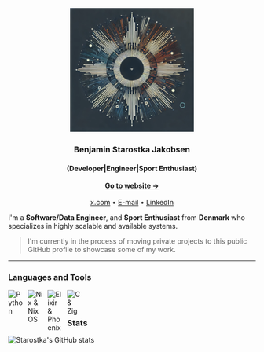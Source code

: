 <div align="center">
  <img src="./abstract-art.webp" width="50%" alt="Abstract art">
</div>

<h3 align="center">Benjamin Starostka Jakobsen</h3>
<h4 align="center">(Developer|Engineer|Sport Enthusiast)</h4>

<div align="center">
  <a href="https://starostka.io/"><strong>Go to website →</strong></a>
  <br />
  <br />
  <a href="https://x.com/StarostkaB">x.com</a>
  •
  <a href="mailto:info@starostka.io">E-mail</a>
  •
  <a href="https://linkedin.com/in/florian-arens">LinkedIn</a>
</div>

I'm a **Software/Data Engineer**, and **Sport Enthusiast** from **Denmark** who specializes in highly scalable and available systems.

> I'm currently in the process of moving private projects to this public GitHub profile to showcase some of my work.

---

### Languages and Tools

<img align="left" alt="Python" width="30px" style="padding-right:10px;" src="https://cdn.jsdelivr.net/gh/devicons/devicon/icons/python/python-original.svg"/>
<img align="left" alt="Nix & NixOS" width="30px" style="padding-right:10px;" src="https://cdn.jsdelivr.net/gh/devicons/devicon@latest/icons/nixos/nixos-original.svg"/>
<img align="left" alt="Elixir & Phoenix" width="30px" style="padding-right:10px;" src="https://cdn.jsdelivr.net/gh/devicons/devicon@latest/icons/phoenix/phoenix-original.svg"/>
<img align="left" alt="C & Zig" width="30px" style="padding-right:10px;" src="https://cdn.jsdelivr.net/gh/devicons/devicon@latest/icons/zig/zig-original.svg"/>
<br />


#

### Stats

![Starostka's GitHub stats](https://github-readme-stats.vercel.app/api?username=starostka&show_icons=true&theme=gruvbox)

<!-- ![GitHub Streak](https://streak-stats.demolab.com?user=starostka&theme=gruvbox&border_radius=4.5) -->
